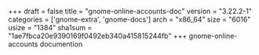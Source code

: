 +++
draft = false
title = "gnome-online-accounts-doc"
version = "3.22.2-1"
categories = ['gnome-extra', 'gnome-docs']
arch = "x86_64"
size = "6016"
usize = "1384"
sha1sum = "1ae7fbca20e9390169f0492eb340a415815244fb"
+++
gnome-online-accounts documention